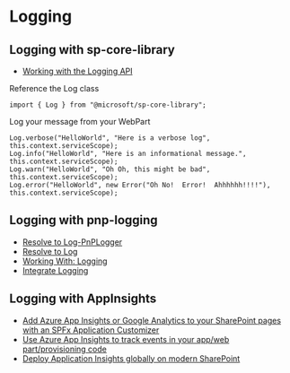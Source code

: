 # Logging

## Logging with sp-core-library

- [Working with the Logging API](https://github.com/SharePoint/sp-dev-docs/wiki/Working-with-the-Logging-API)

Reference the Log class

```tsx
import { Log } from "@microsoft/sp-core-library";
```

Log your message from your WebPart

```tsx
Log.verbose("HelloWorld", "Here is a verbose log", this.context.serviceScope);
Log.info("HelloWorld", "Here is an informational message.", this.context.serviceScope);
Log.warn("HelloWorld", "Oh Oh, this might be bad", this.context.serviceScope);
Log.error("HelloWorld", new Error("Oh No!  Error!  Ahhhhhh!!!!"), this.context.serviceScope);
```

## Logging with pnp-logging

- [Resolve to Log-PnPLogger](https://github.com/juliemturner/Public-Samples/blob/master/PnPLogger)
- [Resolve to Log](https://julieturner.net/2018/12/resolve-to-log/)
- [Working With: Logging](https://github.com/SharePoint/PnP-JS-Core/wiki/Working-With:-Logging)
- [Integrate Logging](https://blog.josequinto.com/2017/04/30/how-to-integrate-pnp-js-core-and-sharepoint-framework-logging-systems/#Integrate-Logging)

## Logging with AppInsights

- [Add Azure App Insights or Google Analytics to your SharePoint pages with an SPFx Application Customizer](https://www.sharepointnutsandbolts.com/2017/08/SPFx-App-Insights.html)
- [Use Azure App Insights to track events in your app/web part/provisioning code](https://www.sharepointnutsandbolts.com/2017/09/App-Insights-for-SPFx-and-provisioning.html)
- [Deploy Application Insights globally on modern SharePoint](https://sharepoint.handsontek.net/2019/02/23/deploy-application-insights-globally-on-modern-sharepoint/)
